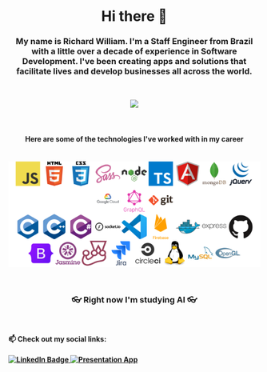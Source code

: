 <!--- **Welcome to the code** =) Feel free to take a look! --->

<h1 align="center"> Hi there 👋 </h1>
<h3 align="center"> My name is <b>Richard William. I'm a Staff Engineer from Brazil with a little over a decade of experience in Software Development. I've been creating apps and solutions that facilitate lives and develop businesses all across the world. </h3>

&nbsp;

<div align="center" margin="20px">
  <img src="https://i.giphy.com/media/qgQUggAC3Pfv687qPC/giphy.webp"></img>
</div>

&nbsp;

<h4 align="center">Here are some of the technologies I've worked with in my career</h4>
&nbsp;
<div id="tech-badges" style="background-color:white">
  <div align="center">
    <img src="https://github.com/devicons/devicon/blob/master/icons/javascript/javascript-original.svg" width="50px"></img>
    <img src="https://github.com/devicons/devicon/blob/master/icons/html5/html5-original-wordmark.svg" width="50px"></img>
    <img src="https://github.com/devicons/devicon/blob/master/icons/css3/css3-original-wordmark.svg" width="50px"></img>
    <img src="https://github.com/devicons/devicon/blob/master/icons/sass/sass-original.svg" width="50px"></img>
    <img src="https://github.com/devicons/devicon/blob/master/icons/nodejs/nodejs-original-wordmark.svg" width="50px"></img>
    <img src="https://github.com/devicons/devicon/blob/master/icons/typescript/typescript-original.svg" width="50px"></img>
    <img src="https://github.com/devicons/devicon/blob/master/icons/angularjs/angularjs-original.svg" width="50px"></img>
    <img src="https://github.com/devicons/devicon/blob/master/icons/mongodb/mongodb-original-wordmark.svg" width="50px"></img>
    <img src="https://github.com/devicons/devicon/blob/master/icons/jquery/jquery-original-wordmark.svg" width="50px"></img>
    <img src="https://github.com/devicons/devicon/blob/master/icons/googlecloud/googlecloud-original-wordmark.svg" width="50px"></img>
    <img src="https://github.com/devicons/devicon/blob/master/icons/graphql/graphql-plain-wordmark.svg" width="50px"></img>
    <img src="https://github.com/devicons/devicon/blob/master/icons/git/git-original-wordmark.svg" width="50px"></img>
  </div>
  <div align="center">
    <img src="https://github.com/devicons/devicon/blob/master/icons/c/c-original.svg" width="50px"></img>
    <img src="https://github.com/devicons/devicon/blob/master/icons/cplusplus/cplusplus-original.svg" width="50px"></img>
    <img src="https://github.com/devicons/devicon/blob/master/icons/csharp/csharp-original.svg" width="50px"></img>
    <img src="https://github.com/devicons/devicon/blob/master/icons/socketio/socketio-original-wordmark.svg" width="50px"></img>
    <img src="https://github.com/devicons/devicon/blob/master/icons/vscode/vscode-original.svg" width="50px"></img>
    <img src="https://github.com/devicons/devicon/blob/master/icons/firebase/firebase-plain-wordmark.svg" width="50px"></img>
    <img src="https://github.com/devicons/devicon/blob/master/icons/docker/docker-original.svg" width="50px"></img>
    <img src="https://github.com/devicons/devicon/blob/master/icons/express/express-original-wordmark.svg" width="50px"></img>
    <img src="https://github.com/devicons/devicon/blob/master/icons/github/github-original.svg" width="50px"></img>
    <img src="https://github.com/devicons/devicon/blob/master/icons/bootstrap/bootstrap-original.svg" width="50px"></img>
    <img src="https://github.com/devicons/devicon/blob/master/icons/jasmine/jasmine-plain-wordmark.svg" width="50px"></img>
    <img src="https://github.com/devicons/devicon/blob/master/icons/jest/jest-plain.svg" width="50px"></img>
    <img src="https://github.com/devicons/devicon/blob/master/icons/jira/jira-original-wordmark.svg" width="50px"></img>
    <img src="https://github.com/devicons/devicon/blob/master/icons/circleci/circleci-plain-wordmark.svg" width="50px"></img>
    <img src="https://github.com/devicons/devicon/blob/master/icons/linux/linux-original.svg" width="50px"></img>
    <img src="https://github.com/devicons/devicon/blob/master/icons/mysql/mysql-original-wordmark.svg" width="50px"></img>
    <img src="https://github.com/devicons/devicon/blob/master/icons/opengl/opengl-original.svg" width="50px"></img>
  </div>
</div>

&nbsp;

<h3 align="center"> 👓 Right now I'm studying AI 👓 </h3>

&nbsp;
&nbsp;

#### 📫 Check out my social links:
<div id="social-badges">
  <a target="_blank" rel="noopener noreferrer" href="https://www.linkedin.com/in/richardwmb/">
    <img src="https://img.shields.io/badge/LinkedIn-blue?style=for-the-badge&logo=linkedin&logoColor=white" alt="LinkedIn Badge"/>
  </a>

   <a target="_blank" rel="noopener noreferrer" href="https://dotachieve.com/">
    <img src="https://img.shields.io/badge/Presentation-success?style=for-the-badge&logo=angular&logoColor=white" alt="Presentation App"/>
  </a>
</div>
